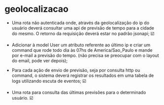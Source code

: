 # geolocalizacao

- Uma rota não autenticada onde, através da geolocalização do ip do usuário deverá consultar uma api de previsão de tempo para a cidade do mesmo. O retorno da requisição deverá estar no padrão jsonapi; ☑️

- Adicionar à model User um atributo referente ao último ip e criar um command que rode todo dia às 07hs de America/Sao_Paulo e mande por e-mail a previsão do tempo. (não precisa se preocupar com o layout do email, pode ver depois); 

- Para cada ação de envio de previsão, seja por consulta http ou command, o sistema deverá registrar os resultados em uma tabela de logs utilizando escuta de eventos; ☑️

- Uma rota para consulta das últimas previsões para o determinado usuário. ☑️